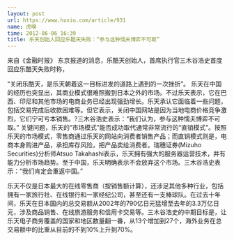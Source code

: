 ```yaml
---
layout: post
url: https://www.huxiu.com/article/931
name: 虎嗅
time: 2012-06-06 16:39
title: 乐天创始人回应乐酷天失败：“参与这种懦夫博弈不可取”
---
```

来自《金融时报》 东京报道的消息，乐酷天创始人，首席执行官三木谷浩史首度回应乐酷天失败时称，

“关闭乐酷天，是乐天朝着这一目标进发的道路上遇到的一次挫折”。 乐天在中国的经历也突显出，其商业模式很难照搬到日本之外的市场。不过乐天表示，它在巴西、印尼和其他市场的电商业务已经出现强劲增长。乐天承认它面临着一些问题，包括交易完成后收款困难等。但它表示，关闭中国网站是因为当地电商价格竞争激烈，它们宁可亏本销售。?三木谷浩史表示：“我们认为，参与这种懦夫博弈不可取。” 关键问题，乐天的“市场模式”能否成功取代通常非常流行的“直销模式”。按照乐天的市场模式，零售商通过乐天的网站向消费者销售产品；而直销模式则是，电商本身购进产品，承担库存风险，把产品卖给消费者。瑞穗证券(Mizuho Securities)分析师Atsuo Takahashi表示，乐天拥有强大的服务器运营技术，并有能力分析市场趋势。至于中国，乐天明确表示不会放弃这个市场。三木谷浩史表示：“我们肯定会重返中国。”

乐天不仅是日本最大的在线零售商（按销售额计算），还涉足其他多种行业，包括拥有一家旅行社、在线银行和一家经纪公司，甚至还有一支棒球队。在过去十年间，乐天在日本国内的总交易额从2002年的790亿日元猛增至去年的3.3万亿日元，涉及商品销售、在线旅游服务和信用卡交易等。三木谷浩史的中期目标是，让乐天电子商务覆盖的国家和地区数量翻一番，从13个增加到27个，海外业务在总交易额中的比重从目前的不到10%上升到70%。

